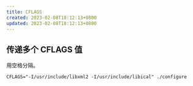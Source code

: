 ```yaml
---
title: CFLAGS
created: 2023-02-08T18:12:13+0800
updated: 2023-02-08T18:12:13+0800
---
```



## 传递多个 CFLAGS 值

用空格分隔。

`CFLAGS="-I/usr/include/libxml2 -I/usr/include/libical" ./configure`

